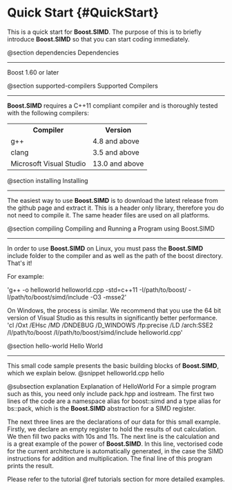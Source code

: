 Quick Start {#QuickStart}
=========

This is a quick start for **Boost.SIMD**. The purpose of this is to briefly introduce **Boost.SIMD** so that you can start coding immediately.

@section dependencies Dependencies

-------------------------------------

Boost 1.60 or later


@section supported-compilers Supported Compilers

-------------------------------------

**Boost.SIMD** requires a C++11 compliant compiler and is thoroughly tested with the following compilers:

<table align=center width=25% class="table-striped table-bordered">
<tr><th>Compiler                <th>Version        
<tr><td>g++                     <td>4.8 and above
<tr><td>clang                   <td>3.5 and above
<tr><td>Microsoft Visual Studio <td>13.0 and above
</table>

@section installing Installing

-------------------------------------

The easiest way to use **Boost.SIMD** is to download the latest release from the github page and extract it. This is a header only library, therefore you do not need to compile it. The same header files are used on all platforms.

@section compiling Compiling and Running a Program using Boost.SIMD

-------------------------------------

In order to use **Boost.SIMD** on Linux, you must pass the **Boost.SIMD** include folder to the compiler and as well as the path of the boost directory. That's it!

For example:

'g++ -o helloworld helloworld.cpp -std=c++11 -I/path/to/boost/ -I/path/to/boost/simd/include -O3 -msse2'

On Windows, the process is similar. We recommend that you use the 64 bit version of Visual Studio as this results in significantly better performance.
'cl /Oxt /EHsc /MD /DNDEBUG /D_WINDOWS /fp:precise /LD /arch:SSE2 /I/path/to/boost /I/path/to/boost/simd/include helloworld.cpp'

@section hello-world Hello World

-------------------------------------

This small code sample presents the basic building blocks of **Boost.SIMD**, which we explain below.
@snippet helloworld.cpp hello

@subsection explanation Explanation of HelloWorld
For a simple program such as this, you need only include pack.hpp and iostream. The first two lines of the code are a namespace alias for boost::simd and a type alias for bs::pack, which is the **Boost.SIMD** abstraction for a SIMD register.

The next three lines are the declarations of our data for this small example. Firstly, we declare an empty register to hold the results of out calculation. We then fill two packs with 10s and 11s. The next line is the calculation and is a great example of the power of **Boost.SIMD**. In this line, vectorised code for the current architecture is automatically generated, in the case the SIMD instructions for addition and multiplication. The final line of this program prints the result.

Please refer to the tutorial @ref tutorials section for more detailed examples.
